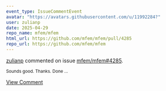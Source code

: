 ```yaml
---
event_type: IssueCommentEvent
avatar: "https://avatars.githubusercontent.com/u/11992284?"
user: zulianp
date: 2025-04-29
repo_name: mfem/mfem
html_url: https://github.com/mfem/mfem/pull/4285
repo_url: https://github.com/mfem/mfem
---
```


<a href='https://github.com/zulianp' target='_blank'>zulianp</a> commented on issue <a href='https://github.com/mfem/mfem/pull/4285' target='_blank'>mfem/mfem#4285</a>.

<small>Sounds good. Thanks. Done...</small>

<a href='https://github.com/mfem/mfem/pull/4285' target='_blank'>View Comment</a>